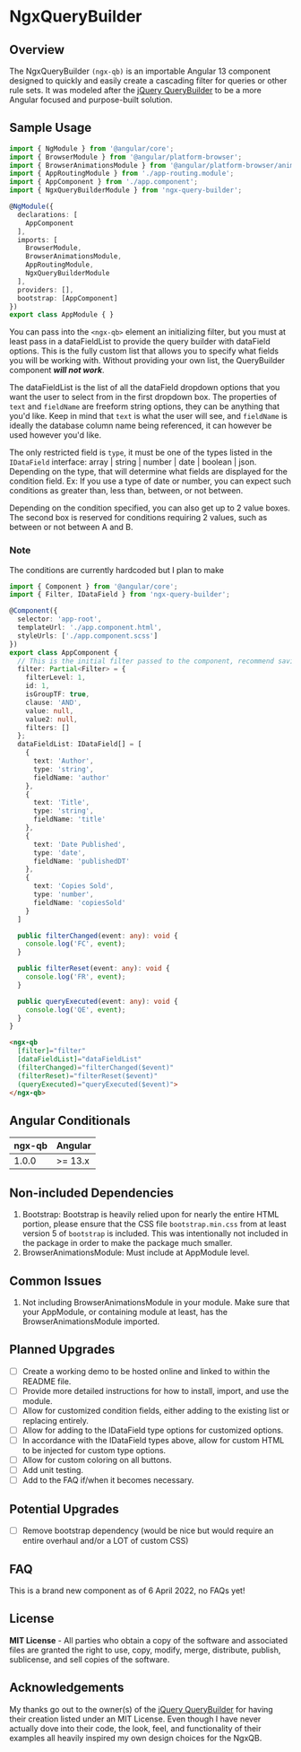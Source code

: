 # NgxQueryBuilder

## Overview

The NgxQueryBuilder `(ngx-qb)` is an importable Angular 13 component designed to quickly and easily create a cascading filter for queries or other rule sets. It was modeled after the [jQuery QueryBuilder](https://querybuilder.js.org/) to be a more Angular focused and purpose-built solution.

## Sample Usage

```ts
import { NgModule } from '@angular/core';
import { BrowserModule } from '@angular/platform-browser';
import { BrowserAnimationsModule } from '@angular/platform-browser/animations';
import { AppRoutingModule } from './app-routing.module';
import { AppComponent } from './app.component';
import { NgxQueryBuilderModule } from 'ngx-query-builder';

@NgModule({
  declarations: [
    AppComponent
  ],
  imports: [
    BrowserModule,
    BrowserAnimationsModule,
    AppRoutingModule,
    NgxQueryBuilderModule
  ],
  providers: [],
  bootstrap: [AppComponent]
})
export class AppModule { }
```

You can pass into the `<ngx-qb>` element an initializing filter, but you must at least pass in a dataFieldList to provide the query builder with dataField options. This is the fully custom list that allows you to specify what fields you will be working with. Without providing your own list, the QueryBuilder component ***will not work***.

The dataFieldList is the list of all the dataField dropdown options that you want the user to select from in the first dropdown box. The properties of `text` and `fieldName` are freeform string options, they can be anything that you'd like. Keep in mind that `text` is what the user will see, and `fieldName` is ideally the database column name being referenced, it can however be used however you'd like.

The only restricted field is `type`, it must be one of the types listed in the `IDataField` interface: array | string | number | date | boolean | json. Depending on the type, that will determine what fields are displayed for the condition field. Ex: If you use a type of date or number, you can expect such conditions as greater than, less than, between, or not between.

Depending on the condition specified, you can also get up to 2 value boxes. The second box is reserved for conditions requiring 2 values, such as between or not between A and B.

### Note

The conditions are currently hardcoded but I plan to make

```ts
import { Component } from '@angular/core';
import { Filter, IDataField } from 'ngx-query-builder';

@Component({
  selector: 'app-root',
  templateUrl: './app.component.html',
  styleUrls: ['./app.component.scss']
})
export class AppComponent {
  // This is the initial filter passed to the component, recommend saving to and filling from local storage as a default for increased functionality.
  filter: Partial<Filter> = {
    filterLevel: 1,
    id: 1,
    isGroupTF: true,
    clause: 'AND',
    value: null,
    value2: null,
    filters: []
  };
  dataFieldList: IDataField[] = [
    {
      text: 'Author',
      type: 'string',
      fieldName: 'author'
    },
    {
      text: 'Title',
      type: 'string',
      fieldName: 'title'
    },
    {
      text: 'Date Published',
      type: 'date',
      fieldName: 'publishedDT'
    },
    {
      text: 'Copies Sold',
      type: 'number',
      fieldName: 'copiesSold'
    }
  ]

  public filterChanged(event: any): void {
    console.log('FC', event);
  }

  public filterReset(event: any): void {
    console.log('FR', event);
  }

  public queryExecuted(event: any): void {
    console.log('QE', event);
  }
}
```

```html
<ngx-qb
  [filter]="filter"
  [dataFieldList]="dataFieldList"
  (filterChanged)="filterChanged($event)"
  (filterReset)="filterReset($event)"
  (queryExecuted)="queryExecuted($event)">
</ngx-qb>
```

## Angular Conditionals

| ngx-qb  | Angular   |
| ------- | --------- |
| 1.0.0   | >= 13.x   |

## Non-included Dependencies

1. Bootstrap: Bootstrap is heavily relied upon for nearly the entire HTML portion, please ensure that the CSS file `bootstrap.min.css` from at least version 5 of `bootstrap` is included. This was intentionally not included in the package in order to make the package much smaller.
2. BrowserAnimationsModule: Must include at AppModule level.

## Common Issues

1. Not including BrowserAnimationsModule in your module. Make sure that your AppModule, or containing module at least, has the BrowserAnimationsModule imported.

## Planned Upgrades

- [ ] Create a working demo to be hosted online and linked to within the README file.
- [ ] Provide more detailed instructions for how to install, import, and use the module.
- [ ] Allow for customized condition fields, either adding to the existing list or replacing entirely.
- [ ] Allow for adding to the IDataField type options for customized options.
- [ ] In accordance with the IDataField types above, allow for custom HTML to be injected for custom type options.
- [ ] Allow for custom coloring on all buttons.
- [ ] Add unit testing.
- [ ] Add to the FAQ if/when it becomes necessary.

## Potential Upgrades

- [ ] Remove bootstrap dependency (would be nice but would require an entire overhaul and/or a LOT of custom CSS)

## FAQ

This is a brand new component as of 6 April 2022, no FAQs yet!

## License

**MIT License** - All parties who obtain a copy of the software and associated files are granted the right to use, copy, modify, merge, distribute, publish, sublicense, and sell copies of the software.

## Acknowledgements

My thanks go out to the owner(s) of the [jQuery QueryBuilder](https://querybuilder.js.org/) for having their creation listed under an MIT License. Even though I have never actually dove into their code, the look, feel, and functionality of their examples all heavily inspired my own design choices for the NgxQB.
